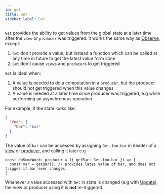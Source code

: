 ```yaml
---
id: get
title: Get
sidebar_label: Get
---
```


`Get` provides the ability to get values from the global state at a later time
after the `view` or `producer` was triggered. It works the same way as
[Observe](/docs/api/observe), except:
1. `Get` don't provide a value, but instead a function which can be called at
   any time in future to get the latest value form state
2. `Get` don't cause `view`s and `producer`s to get triggered

`Get` is ideal when:
1. A value is needed to do a computation in a `producer`, but the producer
   should not get triggered when this value changes
2. A value is needed at a later time since producer was triggered, e.g while
   performing an asynchronous operation

For example, if the state looks like:

```json
{
  "foo": {
    "bar": "baz"
  }
}
```

The value of `bar` can be accessed by assigning `Get.foo.bar` in header of a
[view](/docs/api/view) or [producer](/docs/api/producer), and calling it later
e.g

```
const doSomeWork: producer = ({ getBar: Get.foo.bar }) => {
  const var = getBar(); // provides lates value of bar, and does not trigger if bar ever changes
}
```

Whenever a value accessed with `Get` in state is changed (e.g with
[Update](/docs/api/update)), the view or producer using it is **not** re-triggered.
